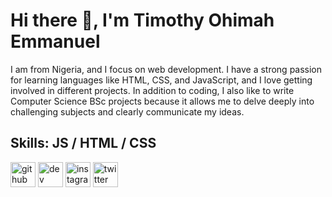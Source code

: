 # Hi there 👋, I'm Timothy Ohimah Emmanuel
I am from Nigeria, and I focus on web development. I have a strong passion for learning languages like HTML, CSS, and JavaScript, and I love getting involved in different projects. In addition to coding, I also like to write Computer Science BSc projects because it allows me to delve deeply into challenging subjects and clearly communicate my ideas.

## Skills: JS / HTML / CSS

[<img src='https://cdn.jsdelivr.net/npm/simple-icons@3.0.1/icons/github.svg' alt='github' height='40'>](https://github.com/Timmy-cleck)  [<img src='https://cdn.jsdelivr.net/npm/simple-icons@3.0.1/icons/dev-dot-to.svg' alt='dev' height='40'>](https://dev.to/timmy-cleck)  [<img src='https://cdn.jsdelivr.net/npm/simple-icons@3.0.1/icons/instagram.svg' alt='instagram' height='40'>](https://www.instagram.com/timmy_cleck/)  [<img src='https://cdn.jsdelivr.net/npm/simple-icons@3.0.1/icons/twitter.svg' alt='twitter' height='40'>](https://twitter.com/TimmyCleck)  


